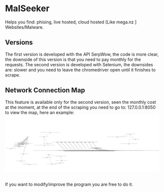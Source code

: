 # MalSeeker
Helps you find: phising, live hosted, cloud hosted [Like mega.nz ] Websites/Malware.

## Versions

The first version is developed with the API SerpWow, the code is more clear, the downside of this version is that you need to pay monthly for the requests.
The second version is developed with Selenium, the downsides are: slower and you need to leave the chromedriver open until it finishes to scrape.

## Network Connection Map
This feature is available only for the second version, seen the monthly cost at the moment, at the end of the scraping you need to go to: 127.0.0.1:8050 to view the map, here an example:
![](https://github.com/Finch4/MalSeeker/blob/main/MalSeekerNetworkMapConnection.PNG?raw=true)

##
If you want to modify/improve the program you are free to do it.
